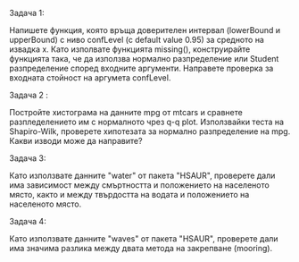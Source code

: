 Задача 1:

Напишете функция, която връща доверителен интервал (lowerBound и upperBound) с ниво confLevel (с default value 0.95) за средното на извадка x. Като изполвате функцията missing(), конструирайте функцията така, че да използва нормално разпределение или Student разпределение според входните аргументи. Направете проверка за входната стойност на аргумета confLevel.

Задача 2 :

Постройте хистограма на данните mpg от mtcars и сравнете разпледелението им с нормалното чрез q-q plot. Използвайки теста на Shapiro-Wilk, проверете хипотезата за нормално разпределение на mpg. Какви изводи може да направите?

Задача 3:

Като използвате данните "water" от пакета "HSAUR", проверете дали има зависимост между смъртността и положението на населеното място, както и между твърдостта на водата и положението на населеното място.

Задача 4:

Като използвате данните "waves" от пакета "HSAUR", проверете дали има значима разлика между двата метода на закрепване (mooring).
